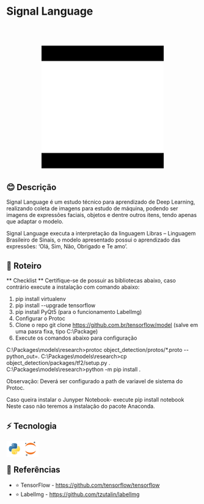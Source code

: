 # Signal Language
<h1 align="center">
  <br>
  <img src="https://github.com/kelsenlima/signals-language-detect/blob/main/Tensorflow/Signal%20Languade%20Detect%20-%20Deep%20Learning.gif" alt="Kelsen Lima" height="320" width="320">
</h1>

## :blush: **Descrição**

Signal Language é um estudo técnico para aprendizado de Deep Learning, realizando coleta de imagens para estudo de máquina, podendo ser imagens de expressões faciais, objetos e dentre outros itens, tendo apenas que adaptar o modelo.

Signal Language executa a interpretação da linguagem Libras – Linguagem Brasileiro de Sinais, o modelo apresentado possui o aprendizado das expressões: ‘Olá, Sim, Não, Obrigado e Te amo’.

## :dizzy: **Roteiro**

** Checklist **
Certifique-se de possuir as bibliotecas abaixo, caso contrário execute a instalação com comando abaixo:

1.	pip install virtualenv
2.	pip install --upgrade tensorflow
3.	pip install PyQt5 (para o funcionamento LabelImg)
4.	Configurar o Protoc
5.	Clone o repo git clone https://github.com.br/tensorflow/model (salve em uma pasra fixa, tipo C:\Package)
6.	Execute os comandos abaixo para configuração

C:\Packages\models\research>protoc object_detection/protos/*.proto --python_out=.
C:\Packages\models\research>cp object_detection/packages/tf2/setup.py .
C:\Packages\models\research>python -m pip install .

Observação: Deverá ser configurado a path de variavel de sistema do Protoc.

Caso queira instalar o Junyper Notebook- execute pip install notebook
Neste caso não teremos a instalação do pacote Anaconda.

## :zap: **Tecnologia**

<img align="left" alt="Python" width="42px" src="https://raw.githubusercontent.com/github/explore/80688e429a7d4ef2fca1e82350fe8e3517d3494d/topics/python/python.png" />
<img align="left" alt="Jupyter Notebook" width="42px" src="https://raw.githubusercontent.com/github/explore/80688e429a7d4ef2fca1e82350fe8e3517d3494d/topics/jupyter-notebook/jupyter-notebook.png" />

<br>
<br>

## :handshake: **Referências**

-   ⭐️ TensorFlow - https://github.com/tensorflow/tensorflow
-   ⭐️ LabelImg - https://github.com/tzutalin/labelImg

